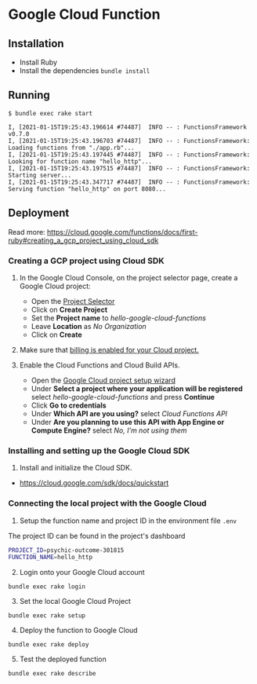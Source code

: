# Google Cloud Function

## Installation

- Install Ruby
- Install the dependencies `bundle install`

## Running

```
$ bundle exec rake start

I, [2021-01-15T19:25:43.196614 #74487]  INFO -- : FunctionsFramework v0.7.0
I, [2021-01-15T19:25:43.196703 #74487]  INFO -- : FunctionsFramework: Loading functions from "./app.rb"...
I, [2021-01-15T19:25:43.197445 #74487]  INFO -- : FunctionsFramework: Looking for function name "hello_http"...
I, [2021-01-15T19:25:43.197515 #74487]  INFO -- : FunctionsFramework: Starting server...
I, [2021-01-15T19:25:43.347717 #74487]  INFO -- : FunctionsFramework: Serving function "hello_http" on port 8080...
```

## Deployment

Read more: https://cloud.google.com/functions/docs/first-ruby#creating_a_gcp_project_using_cloud_sdk

### Creating a GCP project using Cloud SDK

1. In the Google Cloud Console, on the project selector page, create a Google Cloud project:
   
    - Open the [Project Selector](https://console.cloud.google.com/projectselector2/home/dashboard?pli=1)
    - Click on __Create Project__
    - Set the __Project name__ to *hello-google-cloud-functions*
    - Leave __Location__ as *No Organization*
    - Click on __Create__

2. Make sure that [billing is enabled for your Cloud project.](https://cloud.google.com/billing/docs/how-to/modify-project)

3. Enable the Cloud Functions and Cloud Build APIs.

   - Open the [Google Cloud project setup wizard](https://console.cloud.google.com/flows/enableapi?apiid=cloudfunctions,cloudbuild.googleapis.com)
   - Under __Select a project where your application will be registered__ select *hello-google-cloud-functions* and press __Continue__
   - Click __Go to credentials__
   - Under __Which API are you using?__ select *Cloud Functions API*
   - Under __Are you planning to use this API with App Engine or Compute Engine?__ select *No, I’m not using them*

### Installing and setting up the Google Cloud SDK

1. Install and initialize the Cloud SDK.

- https://cloud.google.com/sdk/docs/quickstart

### Connecting the local project with the Google Cloud

1. Setup the function name and project ID in the environment file `.env`

The project ID can be found in the project's dashboard

```sh
PROJECT_ID=psychic-outcome-301815
FUNCTION_NAME=hello_http
```

2. Login onto your Google Cloud account

```
bundle exec rake login
```

3. Set the local Google Cloud Project

```
bundle exec rake setup
```

4. Deploy the function to Google Cloud

```
bundle exec rake deploy
```

5. Test the deployed function

```
bundle exec rake describe
```
